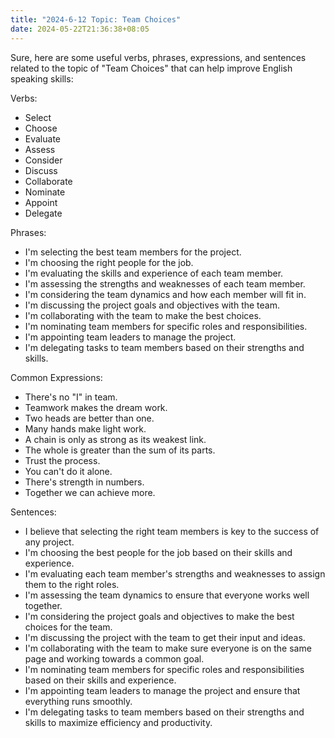 ```yaml
---
title: "2024-6-12 Topic: Team Choices"
date: 2024-05-22T21:36:38+08:05
---
```


Sure, here are some useful verbs, phrases, expressions, and sentences related to the topic of "Team Choices" that can help improve English speaking skills:

Verbs:
- Select
- Choose
- Evaluate
- Assess
- Consider
- Discuss
- Collaborate
- Nominate
- Appoint
- Delegate

Phrases:
- I'm selecting the best team members for the project.
- I'm choosing the right people for the job.
- I'm evaluating the skills and experience of each team member.
- I'm assessing the strengths and weaknesses of each team member.
- I'm considering the team dynamics and how each member will fit in.
- I'm discussing the project goals and objectives with the team.
- I'm collaborating with the team to make the best choices.
- I'm nominating team members for specific roles and responsibilities.
- I'm appointing team leaders to manage the project.
- I'm delegating tasks to team members based on their strengths and skills.

Common Expressions:
- There's no "I" in team.
- Teamwork makes the dream work.
- Two heads are better than one.
- Many hands make light work.
- A chain is only as strong as its weakest link.
- The whole is greater than the sum of its parts.
- Trust the process.
- You can't do it alone.
- There's strength in numbers.
- Together we can achieve more.

Sentences:
- I believe that selecting the right team members is key to the success of any project.
- I'm choosing the best people for the job based on their skills and experience.
- I'm evaluating each team member's strengths and weaknesses to assign them to the right roles.
- I'm assessing the team dynamics to ensure that everyone works well together.
- I'm considering the project goals and objectives to make the best choices for the team.
- I'm discussing the project with the team to get their input and ideas.
- I'm collaborating with the team to make sure everyone is on the same page and working towards a common goal.
- I'm nominating team members for specific roles and responsibilities based on their skills and experience.
- I'm appointing team leaders to manage the project and ensure that everything runs smoothly.
- I'm delegating tasks to team members based on their strengths and skills to maximize efficiency and productivity.
